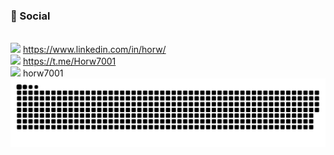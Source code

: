 ### 💬 Social
<br/><img width="25px" src="https://github.com/horw/horw/assets/47724762/43fa469d-8659-4be1-947f-e61c1bc3b5da"/> https://www.linkedin.com/in/horw/
<br/><img width="25px" src="https://github.com/horw/horw/assets/47724762/989e16c1-b4f0-49f6-883c-2cdaa5614ebd"/> https://t.me/Horw7001 
<br/><img width="25px" src="https://github.com/horw/horw/assets/47724762/72853787-8cb3-4471-a05d-e490fc89cc85"/> horw7001
<br/>
![](./github-contribution-grid-snake.svg)
